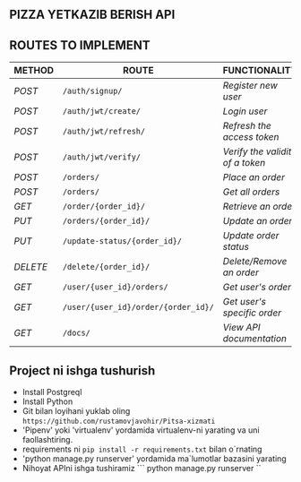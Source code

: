 ## PIZZA YETKAZIB BERISH API


## ROUTES TO IMPLEMENT
| METHOD | ROUTE | FUNCTIONALITY |ACCESS|
| ------- | ----- | ------------- | ------------- |
| *POST* | ```/auth/signup/``` | _Register new user_| _All users_|
| *POST* | ```/auth/jwt/create/``` | _Login user_|_All users_|
| *POST* | ```/auth/jwt/refresh/``` | _Refresh the access token_|_All users_|
| *POST* | ```/auth/jwt/verify/``` | _Verify the validity of a token_|_All users_|
| *POST* | ```/orders/``` | _Place an order_|_All users_|
| *POST* | ```/orders/``` | _Get all orders_|_All users_|
| *GET* | ```/order/{order_id}/``` | _Retrieve an order_|_Superuser_|
| *PUT* | ```/orders/{order_id}/``` | _Update an order_|_All users_|
| *PUT* | ```/update-status/{order_id}/``` | _Update order status_|_Superuser_|
| *DELETE* | ```/delete/{order_id}/``` | _Delete/Remove an order_ |_All users_|
| *GET* | ```/user/{user_id}/orders/``` | _Get user's orders_|_All users_|
| *GET* | ```/user/{user_id}/order/{order_id}/``` | _Get user's specific order_|
| *GET* | ```/docs/``` | _View API documentation_|_All users_|

## Project ni ishga tushurish
- Install Postgreql
- Install Python
- Git bilan loyihani yuklab oling ```https://github.com/rustamovjavohir/Pitsa-xizmati```
- 'Pipenv' yoki 'virtualenv' yordamida virtualenv-ni yarating va uni faollashtiring.
- requirements ni ``` pip install -r requirements.txt ``` bilan o`rnating
- 'python manage.py runserver' yordamida ma`lumotlar bazasini yarating 
- Nihoyat APIni ishga tushiramiz 
``` python manage.py runserver ``